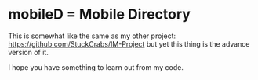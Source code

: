 # mobileD = Mobile Directory

This is somewhat like the same as my other project: https://github.com/StuckCrabs/IM-Project but yet this thing is the advance version of it.

I hope you have something to learn out from my code.
